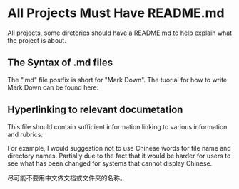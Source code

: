 All Projects Must Have README.md
========================

All projects, some diretories should have a README.md to help explain what the project is about.

The Syntax of .md files 
-----------------------
The ".md" file postfix is short for  "Mark Down". The tuorial for how to write Mark Down can be found here:


Hyperlinking to relevant documetation
-----------------------
This file should contain sufficient information linking to various information and rubrics.

For example, I would suggestion not to use Chinese words for file name and directory names. Partially due to the fact that
it would be harder for users to see what has been changed for systems that cannot display Chinese.

尽可能不要用中文做文档或文件夹的名称。
